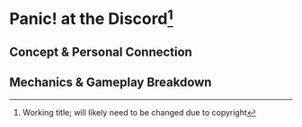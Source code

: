 # Panic! at the Discord[^1]

## Concept & Personal Connection

## Mechanics & Gameplay Breakdown

[^1]: Working title; will likely need to be changed due to copyright
